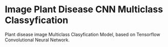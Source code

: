 # Image Plant Disease CNN Multiclass Classyfication
Plant disease image Multiclass Clasyfication Model, based on Tensorflow Convolutional Neural Network.
